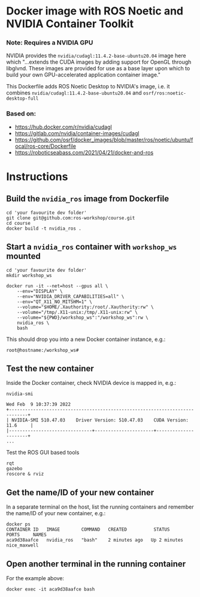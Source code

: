 # Docker image with ROS Noetic and NVIDIA Container Toolkit 

### Note: Requires a NVIDIA GPU

NVIDIA provides the `nvidia/cudagl:11.4.2-base-ubuntu20.04` image here
which "...extends the CUDA images by adding support for OpenGL through libglvnd. These images are provided for use as a base layer upon which to build your own GPU-accelerated application container image."

This Dockerfile adds ROS Noetic Desktop to NVIDIA's image, i.e. it combines `nvidia/cudagl:11.4.2-base-ubuntu20.04` and `osrf/ros:noetic-desktop-full`

### Based on: 

- https://hub.docker.com/r/nvidia/cudagl
- https://gitlab.com/nvidia/container-images/cudagl
- https://github.com/osrf/docker_images/blob/master/ros/noetic/ubuntu/focal/ros-core/Dockerfile 
- https://roboticseabass.com/2021/04/21/docker-and-ros

# Instructions

## Build the `nvidia_ros` image from Dockerfile

```
cd 'your favourite dev folder'
git clone git@github.com:ros-workshop/course.git
cd course
docker build -t nvidia_ros .
```

## Start a `nvidia_ros` container with `workshop_ws` mounted

```
cd 'your favourite dev folder'
mkdir workshop_ws

docker run -it --net=host --gpus all \
    --env="DISPLAY" \
    --env="NVIDIA_DRIVER_CAPABILITIES=all" \
    --env="QT_X11_NO_MITSHM=1" \
    --volume="$HOME/.Xauthority:/root/.Xauthority:rw" \
    --volume="/tmp/.X11-unix:/tmp/.X11-unix:rw" \
    --volume="${PWD}/workshop_ws":"/workshop_ws":rw \
    nvidia_ros \
    bash
```

This should drop you into a new Docker container instance, e.g.: 

```
root@hostname:/workshop_ws# 
```

## Test the new container

Inside the Docker container, check NVIDIA device is mapped in, e.g.:

```
nvidia-smi

Wed Feb  9 10:37:39 2022       
+-----------------------------------------------------------------------------+
| NVIDIA-SMI 510.47.03    Driver Version: 510.47.03    CUDA Version: 11.6     |
|-------------------------------+----------------------+----------------------+
...
```

Test the ROS GUI based tools
```
rqt
gazebo
roscore & rviz
```

## Get the name/ID of your new container

In a separate terminal on the host, list the running containers and remember the name/ID of your new container, e.g.:

```
docker ps
CONTAINER ID   IMAGE        COMMAND   CREATED          STATUS          PORTS     NAMES
aca9d38aafce   nvidia_ros   "bash"    2 minutes ago   Up 2 minutes             nice_maxwell
```

## Open another terminal in the running container

For the example above:

```
docker exec -it aca9d38aafce bash
```
